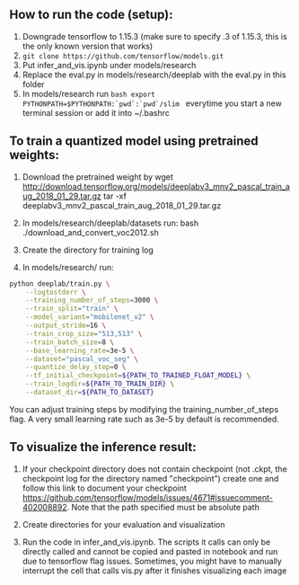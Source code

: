 ## How to run the code (setup):
1. Downgrade tensorflow to 1.15.3 (make sure to specify .3 of 1.15.3, this is the only known version that works)
2. `git clone https://github.com/tensorflow/models.git`
3. Put infer_and_vis.ipynb under models/research
4. Replace the eval.py in models/research/deeplab with the eval.py in this folder
5. In models/research run ```bash export PYTHONPATH=$PYTHONPATH:`pwd`:`pwd`/slim ``` everytime you start a new terminal session or add it into ~/.bashrc

## To train a quantized model using pretrained weights: 
1. Download the pretrained weight by 
wget http://download.tensorflow.org/models/deeplabv3_mnv2_pascal_train_aug_2018_01_29.tar.gz
tar -xf deeplabv3_mnv2_pascal_train_aug_2018_01_29.tar.gz

2. In models/research/deeplab/datasets run:
bash ./download_and_convert_voc2012.sh

3. Create the directory for training log

4. In models/research/ run:
```bash
python deeplab/train.py \
    --logtostderr \
    --training_number_of_steps=3000 \
    --train_split="train" \
    --model_variant="mobilenet_v2" \
    --output_stride=16 \
    --train_crop_size="513,513" \
    --train_batch_size=8 \
    --base_learning_rate=3e-5 \
    --dataset="pascal_voc_seg" \
    --quantize_delay_step=0 \
    --tf_initial_checkpoint=${PATH_TO_TRAINED_FLOAT_MODEL} \
    --train_logdir=${PATH_TO_TRAIN_DIR} \
    --dataset_dir=${PATH_TO_DATASET}
```
You can adjust training steps by modifying the training_number_of_steps flag. A very small learning rate such as 3e-5 by default is recommended.

## To visualize the inference result:
1. If your checkpoint directory does not contain checkpoint (not .ckpt, the checkpoint log for the directory named "checkpoint") create one and 
follow this link to document your checkpoint https://github.com/tensorflow/models/issues/4671#issuecomment-402008892. Note that the path specified must be absolute path

2. Create directories for your evaluation and visualization

3. Run the code in infer_and_vis.ipynb. The scripts it calls can only be directly called and cannot be copied and pasted in notebook and run due to tensorflow flag issues. Sometimes, you might have to manually interrupt the cell that calls vis.py after it finishes visualizing each image
